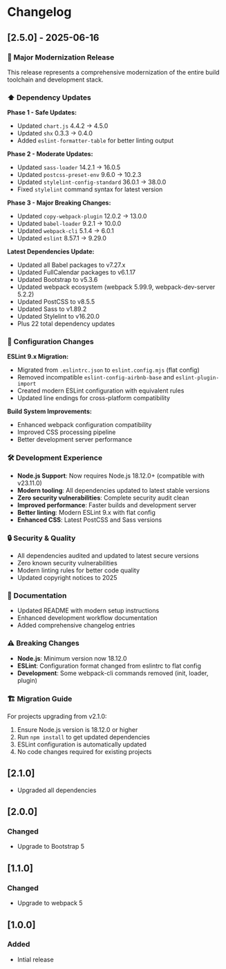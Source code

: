 # Changelog

## [2.5.0] - 2025-06-16

### 🎉 Major Modernization Release

This release represents a comprehensive modernization of the entire build toolchain and development stack.

### ⬆️ Dependency Updates

**Phase 1 - Safe Updates:**
- Updated `chart.js` 4.4.2 → 4.5.0
- Updated `shx` 0.3.3 → 0.4.0  
- Added `eslint-formatter-table` for better linting output

**Phase 2 - Moderate Updates:**
- Updated `sass-loader` 14.2.1 → 16.0.5
- Updated `postcss-preset-env` 9.6.0 → 10.2.3
- Updated `stylelint-config-standard` 36.0.1 → 38.0.0
- Fixed `stylelint` command syntax for latest version

**Phase 3 - Major Breaking Changes:**
- Updated `copy-webpack-plugin` 12.0.2 → 13.0.0
- Updated `babel-loader` 9.2.1 → 10.0.0
- Updated `webpack-cli` 5.1.4 → 6.0.1
- Updated `eslint` 8.57.1 → 9.29.0

**Latest Dependencies Update:**
- Updated all Babel packages to v7.27.x
- Updated FullCalendar packages to v6.1.17
- Updated Bootstrap to v5.3.6
- Updated webpack ecosystem (webpack 5.99.9, webpack-dev-server 5.2.2)
- Updated PostCSS to v8.5.5
- Updated Sass to v1.89.2
- Updated Stylelint to v16.20.0
- Plus 22 total dependency updates

### 🔧 Configuration Changes

**ESLint 9.x Migration:**
- Migrated from `.eslintrc.json` to `eslint.config.mjs` (flat config)
- Removed incompatible `eslint-config-airbnb-base` and `eslint-plugin-import`
- Created modern ESLint configuration with equivalent rules
- Updated line endings for cross-platform compatibility

**Build System Improvements:**
- Enhanced webpack configuration compatibility
- Improved CSS processing pipeline
- Better development server performance

### 🛠️ Development Experience

- **Node.js Support**: Now requires Node.js 18.12.0+ (compatible with v23.11.0)
- **Modern tooling**: All dependencies updated to latest stable versions
- **Zero security vulnerabilities**: Complete security audit clean
- **Improved performance**: Faster builds and development server
- **Better linting**: Modern ESLint 9.x with flat config
- **Enhanced CSS**: Latest PostCSS and Sass versions

### 🔒 Security & Quality

- All dependencies audited and updated to latest secure versions
- Zero known security vulnerabilities
- Modern linting rules for better code quality
- Updated copyright notices to 2025

### 📝 Documentation

- Updated README with modern setup instructions
- Enhanced development workflow documentation
- Added comprehensive changelog entries

### ⚠️ Breaking Changes

- **Node.js**: Minimum version now 18.12.0
- **ESLint**: Configuration format changed from eslintrc to flat config
- **Development**: Some webpack-cli commands removed (init, loader, plugin)

### 🏗️ Migration Guide

For projects upgrading from v2.1.0:
1. Ensure Node.js version is 18.12.0 or higher
2. Run `npm install` to get updated dependencies
3. ESLint configuration is automatically updated
4. No code changes required for existing projects

## [2.1.0]
- Upgraded all dependencies

## [2.0.0]

### Changed
- Upgrade to Bootstrap 5

## [1.1.0]

### Changed
- Upgrade to webpack 5

## [1.0.0]

### Added
- Intial release
